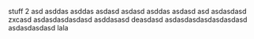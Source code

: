 stuff
 2
asd
asddas
asddas
asdasd
asdasd
asddas
asdasd
asd
asdasdasd
zxcasd
asdasdasdasdasd
asddasasd
deasdasd
asdasdasdasdasdasdasd
asdasdasdasd
lala

